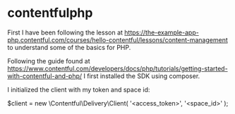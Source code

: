 # contentfulphp

First I have been following the lesson at https://the-example-app-php.contentful.com/courses/hello-contentful/lessons/content-management to understand some of the basics for PHP.

Following the guide found at https://www.contentful.com/developers/docs/php/tutorials/getting-started-with-contentful-and-php/ I first installed the SDK using composer.

I initialized the client with my token and space id: 

$client = new \Contentful\Delivery\Client(
    '<access_token>',
    '<space_id>'
);

